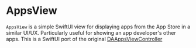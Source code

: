 # AppsView

`AppsView` is a simple SwiftUI view for displaying apps from the App Store in a similar UI/UX. Particularly useful for showing an app developer's other apps. This is a SwiftUI port of the original [DAAppsViewController](https://github.com/danielamitay/DAAppsViewController)
